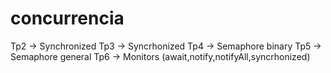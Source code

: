 # concurrencia

Tp2 -> Synchronized
Tp3 -> Syncrhonized
Tp4 -> Semaphore binary
Tp5 -> Semaphore general
Tp6 -> Monitors (await,notify,notifyAll,syncrhonized)
